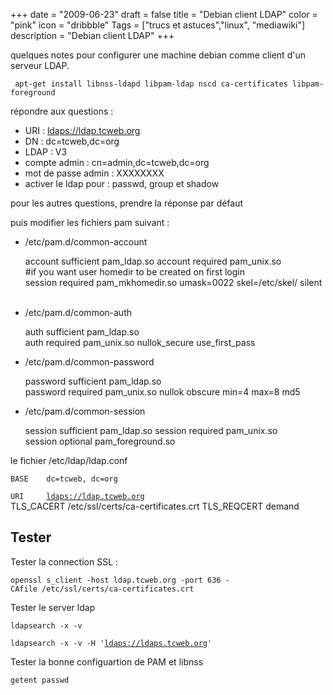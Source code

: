 +++
date = "2009-06-23"
draft = false
title = "Debian client LDAP"
color = "pink"
icon = "dribbble"
Tags = ["trucs et astuces","linux", "mediawiki"]
description = "Debian client LDAP"
+++

quelques notes pour configurer une machine debian comme client d'un
serveur LDAP.

     apt-get install libnss-ldapd libpam-ldap nscd ca-certificates libpam-foreground

répondre aux questions :

-   URI : <ldaps://ldap.tcweb.org>
-   DN : dc=tcweb,dc=org
-   LDAP : V3
-   compte admin : cn=admin,dc=tcweb,dc=org
-   mot de passe admin : XXXXXXXX
-   activer le ldap pour : passwd, group et shadow

pour les autres questions, prendre la réponse par défaut

puis modifier les fichiers pam suivant :

-   /etc/pam.d/common-account

    account sufficient pam_ldap.so
    account required pam_unix.so
    #if you want user homedir to be created on first login
    session required pam_mkhomedir.so umask=0022 skel=/etc/skel/ silent  

-   /etc/pam.d/common-auth

    auth sufficient pam_ldap.so
    auth required pam_unix.so nullok_secure use_first_pass 

-   /etc/pam.d/common-password

    password sufficient pam_ldap.so
    password required pam_unix.so nullok obscure min=4 max=8 md5 

-   /etc/pam.d/common-session

    session sufficient pam_ldap.so
    session required pam_unix.so
    session optional pam_foreground.so

le fichier /etc/ldap/ldap.conf

    BASE    dc=tcweb, dc=org
`URI     `[`ldaps://ldap.tcweb.org`](ldaps://ldap.tcweb.org)\
    TLS_CACERT /etc/ssl/certs/ca-certificates.crt
    TLS_REQCERT demand

Tester
------

Tester la connection SSL :

    openssl s_client -host ldap.tcweb.org -port 636 -CAfile /etc/ssl/certs/ca-certificates.crt

Tester le server ldap

    ldapsearch -x -v 
`ldapsearch -x -v -H '`[`ldaps://ldaps.tcweb.org`](ldaps://ldaps.tcweb.org)`'`

Tester la bonne configuartion de PAM et libnss

    getent passwd
